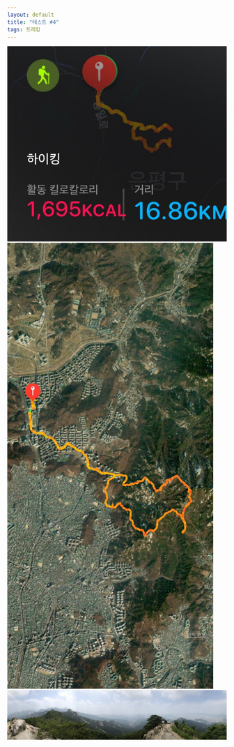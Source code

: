 ```yaml
---
layout: default
title: "테스트 #4"
tags: 트레킹
---
```


![산행정보](/images/2021-06-06-북한산국립공원-향로봉-산행/IMG_5681.jpeg)<br>
![산행루트](/images/2021-06-06-북한산국립공원-향로봉-산행/IMG_5682.jpeg)<br>
![향로봉 정상에서의 파노라마](/images/2021-06-06-북한산국립공원-향로봉-산행/IMG_5680.jpg)
